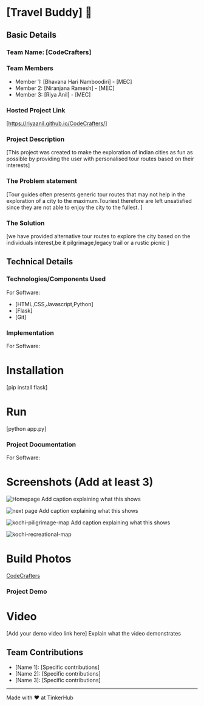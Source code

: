 # [Travel Buddy] 🎯


## Basic Details
### Team Name: [CodeCrafters]


### Team Members
- Member 1: [Bhavana Hari Namboodiri] - [MEC]
- Member 2: [Niranjana Ramesh] - [MEC]
- Member 3: [Riya Anil] - [MEC]

### Hosted Project Link
[https://riyaanil.github.io/CodeCrafters/]

### Project Description
[This project was created to make the exploration of indian cities as fun as possible by providing the user with personalised tour routes based on their interests]

### The Problem statement
[Tour guides often presents generic tour routes that may not help in the exploration of a city to the maximum.Touriest therefore are left unsatisfied since they are not able to enjoy the city to the fullest. ]

### The Solution
[we have provided alternative tour routes to explore the city based on the individuals interest,be it pilgrimage,legacy trail or a rustic picnic ]

## Technical Details
### Technologies/Components Used
For Software:
- [HTML,CSS,Javascript,Python]
- [Flask]
- [Git]

### Implementation
For Software:
# Installation
[pip install flask]

# Run
[python app.py]

### Project Documentation
For Software:

# Screenshots (Add at least 3)
![Homepage](https://drive.google.com/file/d/1t36QVG6UdmdGXD2Jidj5YOhXrYFSAkZE/view?usp=sharing)
Add caption explaining what this shows

![next page](https://drive.google.com/file/d/1Lpts8mOTjYlrnVNtSy7uBVeXshJdPME-/view?usp=drive_link)
Add caption explaining what this shows

![kochi-piligrimage-map](https://drive.google.com/file/d/1uATirmcAvC6mHgCVlslOC5JNHqVVniFq/view?usp=drive_link)
Add caption explaining what this shows

![kochi-recreational-map](https://drive.google.com/file/d/1TYJo-TRB2sb5uOPboQiD3MsJaCW4m9R5/view?usp=sharing)

# Build Photos
[CodeCrafters](https://drive.google.com/file/d/14Md9eS4MjexFv0MwPU2w2qY7n_e1cJHs/view?usp=drive_link)



### Project Demo
# Video
[Add your demo video link here]
Explain what the video demonstrates


## Team Contributions
- [Name 1]: [Specific contributions]
- [Name 2]: [Specific contributions]
- [Name 3]: [Specific contributions]

---
Made with ❤️ at TinkerHub
